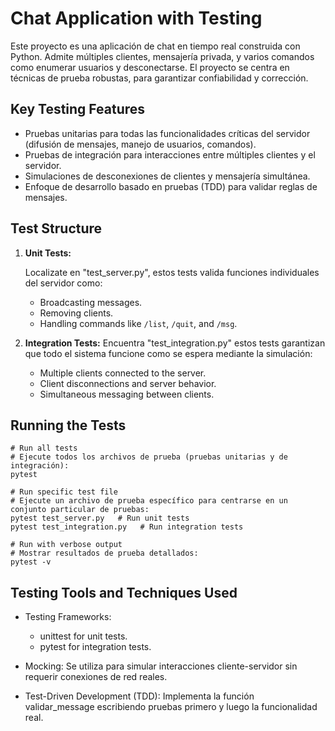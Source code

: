 # Chat Application with Testing

Este proyecto es una aplicación de chat en tiempo real construida con Python. Admite múltiples clientes, mensajería privada, 
y varios comandos como enumerar usuarios y desconectarse. El proyecto se centra en técnicas de prueba robustas, 
para garantizar confiabilidad y corrección.

## Key Testing Features

- Pruebas unitarias para todas las funcionalidades críticas del servidor (difusión de mensajes, manejo de usuarios, comandos).
- Pruebas de integración para interacciones entre múltiples clientes y el servidor.
- Simulaciones de desconexiones de clientes y mensajería simultánea.
- Enfoque de desarrollo basado en pruebas (TDD) para validar reglas de mensajes.

## Test Structure

1. **Unit Tests:**  

   Localizate en "test_server.py", estos tests valida funciones individuales del servidor como: 

   - Broadcasting messages.
   - Removing clients.
   - Handling commands like `/list`, `/quit`, and `/msg`.

2. **Integration Tests:** 
   Encuentra "test_integration.py" estos tests garantizan que todo el sistema funcione como se espera mediante la simulación:

   - Multiple clients connected to the server.
   - Client disconnections and server behavior.
   - Simultaneous messaging between clients.

## Running the Tests

```
# Run all tests
# Ejecute todos los archivos de prueba (pruebas unitarias y de integración):
pytest

# Run specific test file
# Ejecute un archivo de prueba específico para centrarse en un conjunto particular de pruebas:
pytest test_server.py   # Run unit tests
pytest test_integration.py   # Run integration tests

# Run with verbose output
# Mostrar resultados de prueba detallados:
pytest -v
```

## Testing Tools and Techniques Used

- Testing Frameworks:
  - unittest for unit tests.
  - pytest for integration tests.

- Mocking:
  Se utiliza para simular interacciones cliente-servidor sin requerir conexiones de red reales.

- Test-Driven Development (TDD):
  Implementa la función validar_message escribiendo pruebas primero y luego la funcionalidad real.
